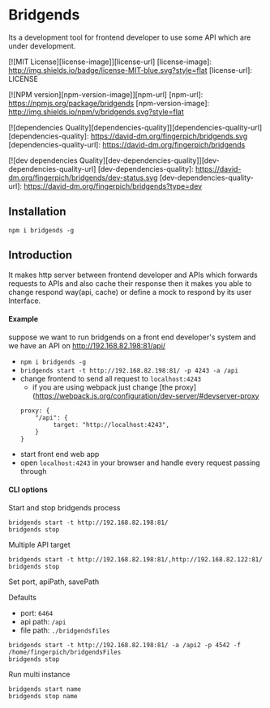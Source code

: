 # Bridgends
Its a development tool for frontend developer to use some API which are under development.

[![MIT License][license-image]][license-url]
[license-image]: http://img.shields.io/badge/license-MIT-blue.svg?style=flat
[license-url]: LICENSE

[![NPM version][npm-version-image]][npm-url]
[npm-url]: https://npmjs.org/package/bridgends
[npm-version-image]: http://img.shields.io/npm/v/bridgends.svg?style=flat

[![dependencies Quality][dependencies-quality]][dependencies-quality-url]
[dependencies-quality]: https://david-dm.org/fingerpich/bridgends.svg
[dependencies-quality-url]: https://david-dm.org/fingerpich/bridgends

[![dev dependencies Quality][dev-dependencies-quality]][dev-dependencies-quality-url]
[dev-dependencies-quality]: https://david-dm.org/fingerpich/bridgends/dev-status.svg
[dev-dependencies-quality-url]: https://david-dm.org/fingerpich/bridgends?type=dev


## Installation
```
npm i bridgends -g
```

## Introduction
It makes http server between frontend developer and APIs which forwards requests to APIs and also cache their response
then it makes you able to change respond way(api, cache) or define a mock to respond by its user Interface.

#### Example
suppose we want to run bridgends on a front end developer's system and
we have an API on http://192.168.82.198:81/api/

 - `npm i bridgends -g`
 - `bridgends start -t http://192.168.82.198:81/ -p 4243 -a /api`
 - change frontend to send all request to `localhost:4243`
   - if you are using webpack just change [the proxy](https://webpack.js.org/configuration/dev-server/#devserver-proxy
   ```
   proxy: {
       "/api": {
            target: "http://localhost:4243",
       }
   }
   ```
 - start front end web app
 - open `localhost:4243` in your browser and handle every request passing through

#### CLI options

Start and stop bridgends process
```
bridgends start -t http://192.168.82.198:81/
bridgends stop
```

Multiple API target
```
bridgends start -t http://192.168.82.198:81/,http://192.168.82.122:81/
bridgends stop
```
Set port, apiPath, savePath

Defaults
 - port: `6464`
 - api path: `/api`
 - file path: `./bridgendsfiles`
```
bridgends start -t http://192.168.82.198:81/ -a /api2 -p 4542 -f /home/fingerpich/bridgendsFiles
bridgends stop
```

Run multi instance
```
bridgends start name
bridgends stop name
```